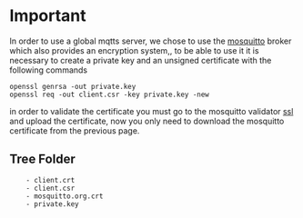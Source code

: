 # Important

In order to use a global mqtts server, we chose to use the [mosquitto](https://test.mosquitto.org/)  broker which also provides an encryption system,, to be able to use it it is necessary to create a private key and an unsigned certificate with the following commands

```
openssl genrsa -out private.key
openssl req -out client.csr -key private.key -new
```

in order to validate the certificate you must go to the mosquitto validator [ssl](https://test.mosquitto.org/ssl/) and upload the certificate, now you only need to download the mosquitto certificate from the previous page.

## Tree Folder 

```
    - client.crt
    - client.csr
    - mosquitto.org.crt
    - private.key
```
